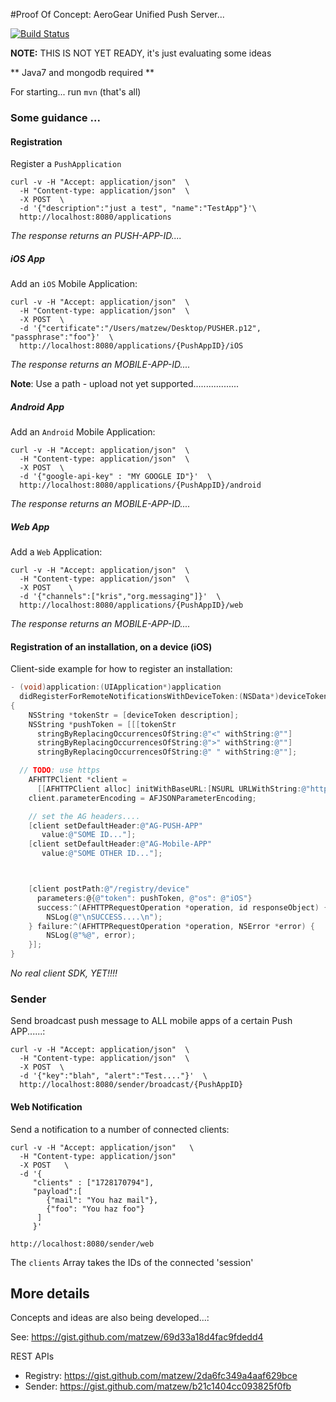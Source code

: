 #Proof Of Concept: AeroGear Unified Push Server... 

[![Build Status](https://travis-ci.org/matzew/ag-up-poc.png)](https://travis-ci.org/matzew/ag-up-poc)

**NOTE:** THIS IS NOT YET READY, it's just evaluating some ideas

** Java7 and mongodb required **

For starting... run ```mvn``` (that's all)


### Some guidance ...

#### Registration

Register a ```PushApplication```
```
curl -v -H "Accept: application/json"  \
  -H "Content-type: application/json"  \ 
  -X POST  \ 
  -d '{"description":"just a test", "name":"TestApp"}'\
  http://localhost:8080/applications
```
_The response returns an PUSH-APP-ID...._

##### iOS App

Add an ```iOS``` Mobile Application:
```
curl -v -H "Accept: application/json"  \
  -H "Content-type: application/json"  \
  -X POST  \
  -d '{"certificate":"/Users/matzew/Desktop/PUSHER.p12", "passphrase":"foo"}'  \
  http://localhost:8080/applications/{PushAppID}/iOS
```
_The response returns an MOBILE-APP-ID...._

**Note**: Use a path - upload not yet supported..................

##### Android App

Add an ```Android``` Mobile Application:
```
curl -v -H "Accept: application/json"  \
  -H "Content-type: application/json"  \
  -X POST  \
  -d '{"google-api-key" : "MY GOOGLE ID"}'  \
  http://localhost:8080/applications/{PushAppID}/android
```
_The response returns an MOBILE-APP-ID...._

##### Web App

Add a ```Web``` Application:

```
curl -v -H "Accept: application/json"  \
  -H "Content-type: application/json"  \
  -X POST    \
  -d '{"channels":["kris","org.messaging"]}'  \
  http://localhost:8080/applications/{PushAppID}/web
```
_The response returns an MOBILE-APP-ID...._

#### Registration of an installation, on a device (iOS)

Client-side example for how to register an installation:

```ObjectiveC
- (void)application:(UIApplication*)application
  didRegisterForRemoteNotificationsWithDeviceToken:(NSData*)deviceToken
{
    NSString *tokenStr = [deviceToken description];
    NSString *pushToken = [[[tokenStr
      stringByReplacingOccurrencesOfString:@"<" withString:@""]
      stringByReplacingOccurrencesOfString:@">" withString:@""]
      stringByReplacingOccurrencesOfString:@" " withString:@""];

  // TODO: use https
    AFHTTPClient *client =
	  [[AFHTTPClient alloc] initWithBaseURL:[NSURL URLWithString:@"http://192.168.0.114:8080/"]];
    client.parameterEncoding = AFJSONParameterEncoding;

    // set the AG headers....
    [client setDefaultHeader:@"AG-PUSH-APP" 
	   value:@"SOME ID..."];
    [client setDefaultHeader:@"AG-Mobile-APP"
	   value:@"SOME OTHER ID..."];



    [client postPath:@"/registry/device"
	  parameters:@{@"token": pushToken, @"os": @"iOS"}
	  success:^(AFHTTPRequestOperation *operation, id responseObject) {
        NSLog(@"\nSUCCESS....\n");
    } failure:^(AFHTTPRequestOperation *operation, NSError *error) {
        NSLog(@"%@", error);
    }];
}
```
_No real client SDK, YET!!!!_


### Sender

Send broadcast push message to ALL mobile apps of a certain Push APP......:

```
curl -v -H "Accept: application/json"  \
  -H "Content-type: application/json"  \
  -X POST  \
  -d '{"key":"blah", "alert":"Test...."}'  \
  http://localhost:8080/sender/broadcast/{PushAppID}
```

#### Web Notification

Send a notification to a number of connected clients: 

```
curl -v -H "Accept: application/json"   \
  -H "Content-type: application/json"
  -X POST   \
  -d '{
     "clients" : ["1728170794"],  
     "payload":[
        {"mail": "You haz mail"},
        {"foo": "You haz foo"}
      ]
     }'

http://localhost:8080/sender/web
```

The ```clients``` Array takes the IDs of the connected 'session'


## More details

Concepts and ideas are also being developed...:

See:
https://gist.github.com/matzew/69d33a18d4fac9fdedd4

REST APIs

* Registry: https://gist.github.com/matzew/2da6fc349a4aaf629bce
* Sender: https://gist.github.com/matzew/b21c1404cc093825f0fb
